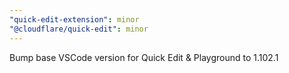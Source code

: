 ```yaml
---
"quick-edit-extension": minor
"@cloudflare/quick-edit": minor
---
```


Bump base VSCode version for Quick Edit & Playground to 1.102.1
